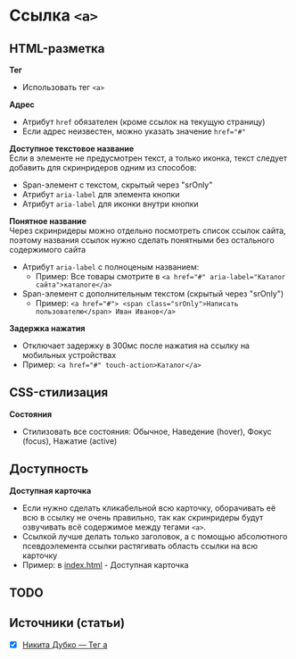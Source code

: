 # Ссылка `<a>`

## HTML-разметка
**Тег**
- Использовать тег `<a>`

**Адрес**
- Атрибут `href` обязателен (кроме ссылок на текущую страницу)
- Если адрес неизвестен, можно указать значение `href="#"`

**Доступное текстовое название**<br/>
Если в элементе не предусмотрен текст, а только иконка, текст следует добавить для скринридеров одним из способов:
- Span-элемент с текстом, скрытый через "srOnly"
- Атрибут `aria-label` для элемента кнопки
- Атрибут `aria-label` для иконки внутри кнопки

**Понятное название**<br/>
Через скринридеры можно отдельно посмотреть список ссылок сайта, поэтому названия ссылок нужно сделать понятными без остального содержимого сайта
- Атрибут `aria-label` с полноценым названием:
  - Пример: Все товары смотрите в `<a href="#" aria-label="Каталог сайта">каталоге</a>`
- Span-элемент с дополнительным текстом (скрытый через "srOnly")
  - Пример: `<a href="#"> <span class="srOnly">Написать пользователю</span> Иван Иванов</a>`

**Задержка нажатия**
- Отключает задержку в 300мс после нажатия на ссылку на мобильных устройствах
- Пример: `<a href="#" touch-action>Каталог</a>`


## CSS-стилизация
**Состояния**
- Стилизовать все состояния: Обычное, Наведение (hover), Фокус (focus), Нажатие (active)


## Доступность
**Доступная карточка**
- Если нужно сделать кликабельной всю карточку, оборачивать её всю в ссылку не очень правильно, так как скринридеры будут озвучивать всё содержимое между тегами `<a>`.
- Ссылкой лучше делать только заголовок, а с помощью абсолютного псевдоэлемента ссылки растягивать область ссылки на всю карточку
- Пример: в [index.html](index.html) - Доступная карточка


## TODO


## Источники (статьи)
- [x] [Никита Дубко — Тег a](https://www.youtube.com/watch?v=_UmMLsIeK9k&t=2325s)